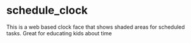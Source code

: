 # schedule_clock
This is a web based clock face that shows shaded areas for scheduled tasks. Great for educating kids about time
